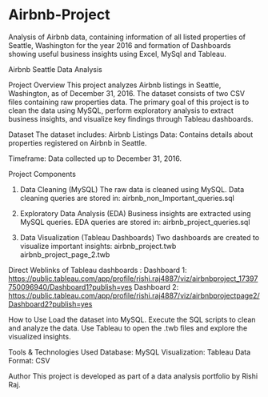 # Airbnb-Project
Analysis of Airbnb data, containing information of all listed properties of Seattle, Washington for the year 2016 and formation of Dashboards showing useful business insights using Excel, MySql and Tableau.


Airbnb Seattle Data Analysis

Project Overview
This project analyzes Airbnb listings in Seattle, Washington, as of December 31, 2016. The dataset consists of two CSV files containing raw properties data. The primary goal of this project is to clean the data using MySQL, perform exploratory analysis to extract business insights, and visualize key findings through Tableau dashboards.

Dataset
The dataset includes:
Airbnb Listings Data: Contains details about properties registered on Airbnb in Seattle.

Timeframe: Data collected up to December 31, 2016.

Project Components
1. Data Cleaning (MySQL)
The raw data is cleaned using MySQL.
Data cleaning queries are stored in: airbnb_non_Important_queries.sql

2. Exploratory Data Analysis (EDA)
Business insights are extracted using MySQL queries. EDA queries are stored in: airbnb_project_queries.sql

3. Data Visualization (Tableau Dashboards)
Two dashboards are created to visualize important insights:
airbnb_project.twb
airbnb_project_page_2.twb

Direct Weblinks of Tableau dashboards :
Dashboard 1: https://public.tableau.com/app/profile/rishi.raj4887/viz/airbnbproject_17397750096940/Dashboard1?publish=yes
Dashboard 2: https://public.tableau.com/app/profile/rishi.raj4887/viz/airbnbprojectpage2/Dashboard2?publish=yes

How to Use
Load the dataset into MySQL.
Execute the SQL scripts to clean and analyze the data.
Use Tableau to open the .twb files and explore the visualized insights.

Tools & Technologies Used
Database: MySQL
Visualization: Tableau
Data Format: CSV

Author
This project is developed as part of a data analysis portfolio by Rishi Raj.
